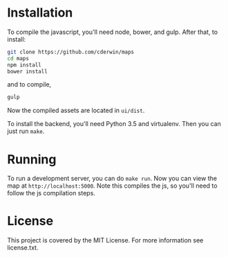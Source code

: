 # Installation

To compile the javascript, you'll need node, bower, and gulp.  After that, to install:

```bash
git clone https://github.com/cderwin/maps
cd maps
npm install
bower install
```

and to compile,

```bash
gulp
```

Now the compiled assets are located in `ui/dist`.

To install the backend, you'll need Python 3.5 and virtualenv.  Then you can just run `make`.

# Running

To run a development server, you can do `make run`.  Now you can view the map at `http://localhost:5000`.  Note this compiles the js, so you'll need to follow the js compilation steps.

# License

This project is covered by the MIT License.  For more information see license.txt.
